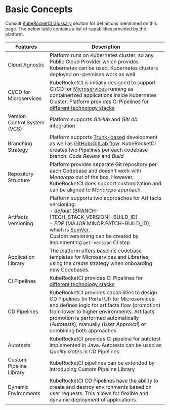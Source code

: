 # Basic Concepts

Consult [KubeRocketCI Glossary](./glossary.md) section for definitions mentioned on this page. The below table contains a list of capabilities provided by the platform.

|Features|Description|
|-|-|
|Cloud Agnostic|Platform runs on Kubernetes cluster, so any Public Cloud Provider which provides Kubernetes can be used. Kubernetes clusters deployed on-premises work as well|
|CI/CD for Microservices|KubeRocketCI is initially designed to support CI/CD for [Microservices](https://microservices.io/) running as containerized applications inside Kubernetes Cluster. Platform provides CI Pipelines for [different technology stacks](./about-platform.md#features)|
|Version Control System (VCS)|Platform supports *GitHub* and *GitLab* integration|
|Branching Strategy|Platform supports [Trunk-based](https://trunkbaseddevelopment.com/) development as well as [GitHub/GitLab flow](https://guides.github.com/introduction/flow/). KubeRocketCI creates two Pipelines per each codebase branch: *Code Review* and *Build*|
|Repository Structure|Platform provides separate Git repository per each Codebase and doesn't work with *Monorepo* out of the box. However, KubeRocketCI does support customization and can be aligned to *Monorepo* approach.|
|Artifacts Versioning|Platform supports two approaches for Artifacts versioning: <br />- *default* (BRANCH-[TECH_STACK_VERSION]-BUILD_ID)<br />- *EDP* (MAJOR.MINOR.PATCH-BUILD_ID), which is [SemVer](https://semver.org/). <br />Custom versioning can be created by implementing `get-version` CI step|
|Application Library|The platform offers baseline codebase templates for Microservices and Libraries, using the *create* strategy when onboarding new Codebases.|
|CI Pipelines|KubeRocketCI provides CI Pipelines for [different technology stacks](./about-platform.md#features)|
|CD Pipelines|KubeRocketCI provides capabilities to design CD Pipelines (in Portal UI) for Microservices and defines logic for artifacts flow (promotion) from lower to higher environments. Artifacts promotion is performed automatically (*Autotests*), manually (*User Approval*) or combining both approaches|
|Autotests|KubeRocketCI provides CI pipeline for autotest implemented in Java. Autotests can be used as *Quality Gates* in CD Pipelines|
|Custom Pipeline Library|KubeRocketCI pipelines can be extended by introducing Custom Pipeline Library|
|Dynamic Environments|KubeRocketCI CD Pipelines have the ability to create and destroy environments based on user requests. This allows for flexible and dynamic deployment of applications.|
